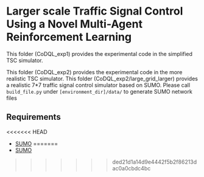 # Larger scale Traffic Signal Control Using a Novel Multi-Agent Reinforcement Learning

This folder (CoDQL_exp1) provides the experimental code in the simplified TSC simulator.

This folder (CoDQL_exp2) provides the experimental code in the more realistic TSC simulator.
  This folder (CoDQL_exp2/large_grid_larger) provides a realistic 7*7 traffic signal control simulator based on SUMO.
  Please call `build_file.py` under `[environment_dir]/data/` to generate SUMO network files
  ## Requirements
<<<<<<< HEAD
  * [SUMO](http://sumo.dlr.de/wiki/Installing)
=======
  * [SUMO](http://sumo.dlr.de/wiki/Installing)
>>>>>>> ded21d1a14d9e4442f5b2f86213dac0a0cbdc4bc
